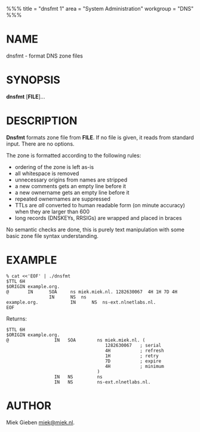 %%%
title = "dnsfmt 1"
area = "System Administration"
workgroup = "DNS"
%%%

# NAME

dnsfmt - format DNS zone files

# SYNOPSIS

**dnsfmt** [**FILE**]...

# DESCRIPTION

**Dnsfmt** formats zone file from **FILE**. If no file is given, it reads from standard input.
There are no options.

The zone is formatted according to the following rules:

* ordering of the zone is left as-is
* all whitespace is removed
* unnecessary origins from names are stripped
* a new comments gets an empty line before it
* a new ownername gets an empty line before it
* repeated ownernames are suppressed
* TTLs are _all_ converted to human readable form (on minute accuracy) when they are larger than 600
* long records (DNSKEYs, RRSIGs) are wrapped and placed in braces

No semantic checks are done, this is purely text manipulation with some basic zone file syntax
understanding.

# EXAMPLE

    % cat <<'EOF' | ./dnsfmt
    $TTL 6H
    $ORIGIN example.org.
    @       IN      SOA     ns miek.miek.nl. 1282630067  4H 1H 7D 4H
                    IN      NS  ns
    example.org.            IN      NS  ns-ext.nlnetlabs.nl.
    EOF

Returns:

    $TTL 6H
    $ORIGIN example.org.
    @                 IN   SOA        ns miek.miek.nl. (
                                         1282630067   ; serial
                                         4H           ; refresh
                                         1H           ; retry
                                         7D           ; expire
                                         4H           ; minimum
                                      )
                      IN   NS         ns
                      IN   NS         ns-ext.nlnetlabs.nl.

# AUTHOR

Miek Gieben <miek@miek.nl>.
